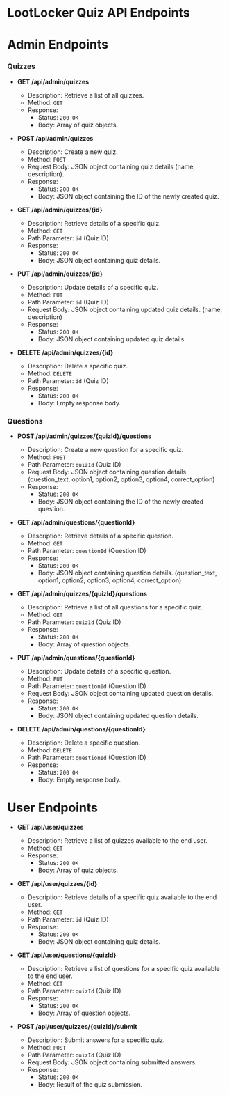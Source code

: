 # LootLocker Quiz API Endpoints

# Admin Endpoints

### Quizzes

- **GET /api/admin/quizzes**
  - Description: Retrieve a list of all quizzes.
  - Method: `GET`
  - Response:
    - Status: `200 OK`
    - Body: Array of quiz objects.

- **POST /api/admin/quizzes**
  - Description: Create a new quiz.
  - Method: `POST`
  - Request Body: JSON object containing quiz details (name, description).
  - Response:
    - Status: `200 OK`
    - Body: JSON object containing the ID of the newly created quiz.

- **GET /api/admin/quizzes/{id}**
  - Description: Retrieve details of a specific quiz.
  - Method: `GET`
  - Path Parameter: `id` (Quiz ID)
  - Response:
    - Status: `200 OK`
    - Body: JSON object containing quiz details.

- **PUT /api/admin/quizzes/{id}**
  - Description: Update details of a specific quiz.
  - Method: `PUT`
  - Path Parameter: `id` (Quiz ID)
  - Request Body: JSON object containing updated quiz details. (name, description)
  - Response:
    - Status: `200 OK`
    - Body: JSON object containing updated quiz details.

- **DELETE /api/admin/quizzes/{id}**
  - Description: Delete a specific quiz.
  - Method: `DELETE`
  - Path Parameter: `id` (Quiz ID)
  - Response:
    - Status: `200 OK`
    - Body: Empty response body.

### Questions

- **POST /api/admin/quizzes/{quizId}/questions**
  - Description: Create a new question for a specific quiz.
  - Method: `POST`
  - Path Parameter: `quizId` (Quiz ID)
  - Request Body: JSON object containing question details. (question_text, option1, option2, option3, option4, correct_option)
  - Response:
    - Status: `200 OK`
    - Body: JSON object containing the ID of the newly created question.

- **GET /api/admin/questions/{questionId}**
  - Description: Retrieve details of a specific question.
  - Method: `GET`
  - Path Parameter: `questionId` (Question ID)
  - Response:
    - Status: `200 OK`
    - Body: JSON object containing question details. (question_text, option1, option2, option3, option4, correct_option)

- **GET /api/admin/quizzes/{quizId}/questions**
  - Description: Retrieve a list of all questions for a specific quiz.
  - Method: `GET`
  - Path Parameter: `quizId` (Quiz ID)
  - Response:
    - Status: `200 OK`
    - Body: Array of question objects.

- **PUT /api/admin/questions/{questionId}**
  - Description: Update details of a specific question.
  - Method: `PUT`
  - Path Parameter: `questionId` (Question ID)
  - Request Body: JSON object containing updated question details.
  - Response:
    - Status: `200 OK`
    - Body: JSON object containing updated question details.

- **DELETE /api/admin/questions/{questionId}**
  - Description: Delete a specific question.
  - Method: `DELETE`
  - Path Parameter: `questionId` (Question ID)
  - Response:
    - Status: `200 OK`
    - Body: Empty response body.

# User Endpoints

- **GET /api/user/quizzes**
  - Description: Retrieve a list of quizzes available to the end user.
  - Method: `GET`
  - Response:
    - Status: `200 OK`
    - Body: Array of quiz objects.

- **GET /api/user/quizzes/{id}**
  - Description: Retrieve details of a specific quiz available to the end user.
  - Method: `GET`
  - Path Parameter: `id` (Quiz ID)
  - Response:
    - Status: `200 OK`
    - Body: JSON object containing quiz details.

- **GET /api/user/questions/{quizId}**
  - Description: Retrieve a list of questions for a specific quiz available to the end user.
  - Method: `GET`
  - Path Parameter: `quizId` (Quiz ID)
  - Response:
    - Status: `200 OK`
    - Body: Array of question objects.

- **POST /api/user/quizzes/{quizId}/submit**
  - Description: Submit answers for a specific quiz.
  - Method: `POST`
  - Path Parameter: `quizId` (Quiz ID)
  - Request Body: JSON object containing submitted answers.
  - Response:
    - Status: `200 OK`
    - Body: Result of the quiz submission.